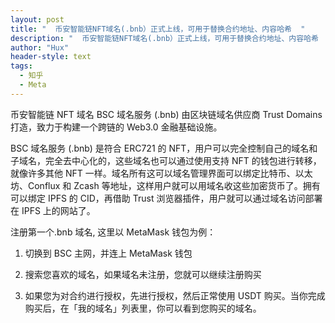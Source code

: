 ```yaml
---
layout: post
title: "  币安智能链NFT域名(.bnb）正式上线，可用于替换合约地址、内容哈希  "
description: "  币安智能链NFT域名(.bnb）正式上线，可用于替换合约地址、内容哈希  "
author: "Hux"
header-style: text
tags:
  - 知乎
  - Meta
---
```


币安智能链 NFT 域名 BSC 域名服务 (.bnb) 由区块链域名供应商 Trust Domains 打造，致力于构建一个跨链的 Web3.0 金融基础设施。

 

BSC 域名服务 (.bnb) 是符合 ERC721 的 NFT，用户可以完全控制自己的域名和子域名，完全去中心化的，这些域名也可以通过使用支持 NFT 的钱包进行转移，就像许多其他 NFT 一样。域名所有这可以域名管理界面可以绑定比特币、以太坊、Conflux 和 Zcash 等地址，这样用户就可以用域名收这些加密货币了。拥有可以绑定 IPFS 的 CID，再借助 Trust 浏览器插件，用户就可以通过域名访问部署在 IPFS 上的网站了。

 

注册第一个.bnb 域名, 这里以 MetaMask 钱包为例：

 

1. 切换到 BSC 主网，并连上 MetaMask 钱包

 



 

2. 搜索您喜欢的域名，如果域名未注册，您就可以继续注册购买

 



 

3. 如果您为对合约进行授权，先进行授权，然后正常使用 USDT 购买。当你完成购买后，在「我的域名」列表里，你可以看到您购买的域名。
